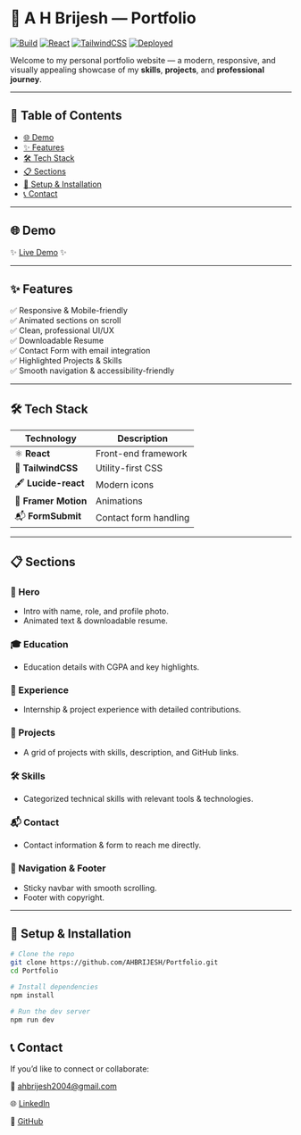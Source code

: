 # 🌟 A H Brijesh — Portfolio

[![Build](https://img.shields.io/badge/Build-Passing-brightgreen.svg)](https://github.com/AHBRIJESH/Portfolio) [![React](https://img.shields.io/badge/React-2025-blue.svg?logo=react)](https://react.dev) [![TailwindCSS](https://img.shields.io/badge/TailwindCSS-3.0-blueviolet?logo=tailwindcss)](https://tailwindcss.com) [![Deployed](https://img.shields.io/badge/Deployed-Yes-brightgreen.svg)](#-demo)

Welcome to my personal portfolio website — a modern, responsive, and visually appealing showcase of my **skills**, **projects**, and **professional journey**.

---

## 📄 Table of Contents

- [🌐 Demo](#-demo)
- [✨ Features](#-features)
- [🛠️ Tech Stack](#-tech-stack)
- [📋 Sections](#-sections)
- [🚀 Setup & Installation](#-setup--installation)
- [📞 Contact](#-contact)

---

## 🌐 Demo

✨ [Live Demo](https://ahbrijesh.netlify.app/) ✨

---

## ✨ Features

✅ Responsive & Mobile-friendly  
✅ Animated sections on scroll  
✅ Clean, professional UI/UX  
✅ Downloadable Resume  
✅ Contact Form with email integration  
✅ Highlighted Projects & Skills  
✅ Smooth navigation & accessibility-friendly

---

## 🛠️ Tech Stack

| Technology           | Description           |
| -------------------- | --------------------- |
| ⚛️ **React**         | Front-end framework   |
| 🎨 **TailwindCSS**   | Utility-first CSS     |
| 🖋️ **Lucide-react**  | Modern icons          |
| 🍃 **Framer Motion** | Animations            |
| 📬 **FormSubmit**    | Contact form handling |

---

## 📋 Sections

### 🚀 Hero

- Intro with name, role, and profile photo.
- Animated text & downloadable resume.

### 🎓 Education

- Education details with CGPA and key highlights.

### 👔 Experience

- Internship & project experience with detailed contributions.

### 🧪 Projects

- A grid of projects with skills, description, and GitHub links.

### 🛠️ Skills

- Categorized technical skills with relevant tools & technologies.

### 📬 Contact

- Contact information & form to reach me directly.

### 🧭 Navigation & Footer

- Sticky navbar with smooth scrolling.
- Footer with copyright.

---

## 🚀 Setup & Installation

```bash
# Clone the repo
git clone https://github.com/AHBRIJESH/Portfolio.git
cd Portfolio

# Install dependencies
npm install

# Run the dev server
npm run dev
```

## 📞 Contact

If you’d like to connect or collaborate:

📧 ahbrijesh2004@gmail.com

🌐 [LinkedIn](https://www.linkedin.com/in/brijeshah/)

🐙 [GitHub](https://github.com/AHBRIJESH)
